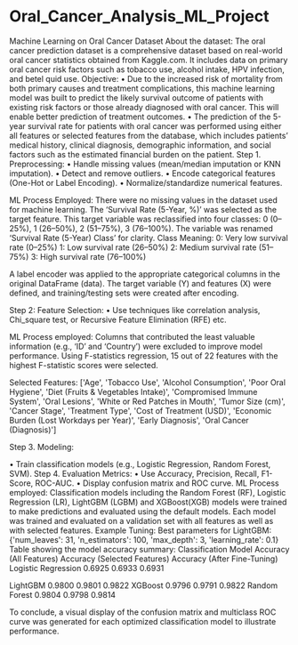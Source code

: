 # Oral_Cancer_Analysis_ML_Project
Machine Learning on Oral Cancer Dataset
About the dataset:
The oral cancer prediction dataset is a comprehensive dataset based on real-world oral cancer statistics obtained from Kaggle.com. It includes data on primary oral cancer risk factors such as tobacco use, alcohol intake, HPV infection, and betel quid use.
Objective: 
•	Due to the increased risk of mortality from both primary causes and treatment complications, this machine learning model was built to predict the likely survival outcome of patients with existing risk factors or those already diagnosed with oral cancer. This will enable better prediction of treatment outcomes.
•	The prediction of the 5-year survival rate for patients with oral cancer was performed using either all features or selected features from the database, which includes patients’ medical history, clinical diagnosis, demographic information, and social factors such as the estimated financial burden on the patient.
Step 1. Preprocessing:
•	Handle missing values (mean/median imputation or KNN imputation).
•	Detect and remove outliers.
•	Encode categorical features (One-Hot or Label Encoding).
•	Normalize/standardize numerical features.

ML Process Employed:
There were no missing values in the dataset used for machine learning. The ‘Survival Rate (5-Year, %)’ was selected as the target feature.
This target variable was reclassified into four classes:
 0 (0–25%),
1 (26–50%),
2 (51–75%),
3 (76–100%).
The variable was renamed ‘Survival Rate (5-Year) Class’ for clarity.
Class Meaning:
0: Very low survival rate (0–25%)
1: Low survival rate (26–50%)
2: Medium survival rate (51–75%)
3: High survival rate (76–100%)

A label encoder was applied to the appropriate categorical columns in the original DataFrame (data). The target variable (Y) and features (X) were defined, and training/testing sets were created after encoding.

Step 2: Feature Selection:
•	Use techniques like correlation analysis, Chi_square test, or Recursive Feature Elimination (RFE) etc.

ML Process employed:
Columns that contributed the least valuable information (e.g., ‘ID’ and ‘Country’) were excluded to improve model performance.
Using F-statistics regression, 15 out of 22 features with the highest F-statistic scores were selected.

Selected Features:
['Age', 'Tobacco Use', 'Alcohol Consumption', 'Poor Oral Hygiene', 'Diet (Fruits & Vegetables Intake)', 'Compromised Immune System', 'Oral Lesions', 'White or Red Patches in Mouth', 'Tumor Size (cm)', 'Cancer Stage', 'Treatment Type', 'Cost of Treatment (USD)', 'Economic Burden (Lost Workdays per Year)', 'Early Diagnosis', 'Oral Cancer (Diagnosis)']

Step 3. Modeling:

•	Train classification models (e.g., Logistic Regression, Random Forest, SVM).
Step 4. Evaluation Metrics:
•	  Use Accuracy, Precision, Recall, F1-Score, ROC-AUC.
•	  Display confusion matrix and ROC curve.
ML Process employed:
Classification models including the Random Forest (RF), Logistic Regression (LR), LightGBM (LGBM) and XGBoost(XGB) models were trained to make predictions and evaluated using the default models.
Each model was trained and evaluated on a validation set with all features as well as with selected features.
Example Tuning:
Best parameters for LightGBM:
{'num_leaves': 31, 'n_estimators': 100, 'max_depth': 3, 'learning_rate': 0.1}
Table showing the model accuracy summary:
Classification Model	Accuracy (All Features)	Accuracy (Selected Features)	Accuracy (After Fine-Tuning)
Logistic Regression	0.6925	0.6933	0.6931

LightGBM	0.9800	0.9801	0.9822
XGBoost	0.9796	0.9791	0.9822
Random Forest	0.9804	0.9798	0.9814

To conclude, a visual display of the confusion matrix and multiclass ROC curve was generated for each optimized classification model to illustrate performance.
